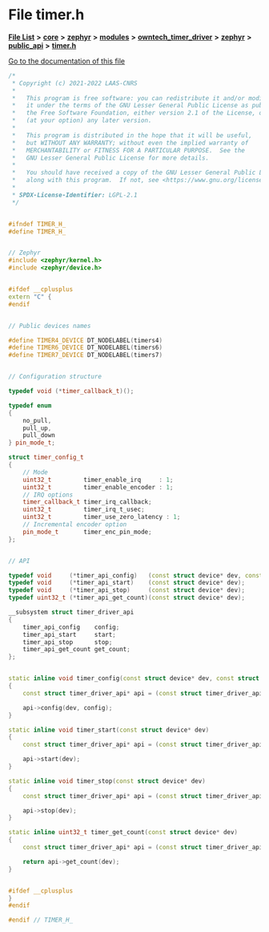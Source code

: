 

# File timer.h

[**File List**](files.md) **>** [**core**](dir_771164b9325b04f1442f7a3ffa8ecb89.md) **>** [**zephyr**](dir_09002e7ce91f09aeb040dfd1861a47f4.md) **>** [**modules**](dir_6d0fb8ab814c517e7f155fb837e32f72.md) **>** [**owntech\_timer\_driver**](dir_2bcefd02aa22d158a7fee7f57088a2fe.md) **>** [**zephyr**](dir_62a68ad86a1f2ceff5c536793b75d59b.md) **>** [**public\_api**](dir_7b157175519ef7e5ecaa80a64fe5f6a3.md) **>** [**timer.h**](timer_8h.md)

[Go to the documentation of this file](timer_8h.md)


```C++
/*
 * Copyright (c) 2021-2022 LAAS-CNRS
 *
 *   This program is free software: you can redistribute it and/or modify
 *   it under the terms of the GNU Lesser General Public License as published by
 *   the Free Software Foundation, either version 2.1 of the License, or
 *   (at your option) any later version.
 *
 *   This program is distributed in the hope that it will be useful,
 *   but WITHOUT ANY WARRANTY; without even the implied warranty of
 *   MERCHANTABILITY or FITNESS FOR A PARTICULAR PURPOSE.  See the
 *   GNU Lesser General Public License for more details.
 *
 *   You should have received a copy of the GNU Lesser General Public License
 *   along with this program.  If not, see <https://www.gnu.org/licenses/>.
 *
 * SPDX-License-Identifier: LGPL-2.1
 */


#ifndef TIMER_H_
#define TIMER_H_


// Zephyr
#include <zephyr/kernel.h>
#include <zephyr/device.h>


#ifdef __cplusplus
extern "C" {
#endif


// Public devices names

#define TIMER4_DEVICE DT_NODELABEL(timers4)
#define TIMER6_DEVICE DT_NODELABEL(timers6)
#define TIMER7_DEVICE DT_NODELABEL(timers7)


// Configuration structure

typedef void (*timer_callback_t)();

typedef enum
{
    no_pull,
    pull_up,
    pull_down
} pin_mode_t;

struct timer_config_t
{
    // Mode
    uint32_t         timer_enable_irq     : 1;
    uint32_t         timer_enable_encoder : 1;
    // IRQ options
    timer_callback_t timer_irq_callback;
    uint32_t         timer_irq_t_usec;
    uint32_t         timer_use_zero_latency : 1;
    // Incremental encoder option
    pin_mode_t       timer_enc_pin_mode;
};


// API

typedef void     (*timer_api_config)   (const struct device* dev, const struct timer_config_t* config);
typedef void     (*timer_api_start)    (const struct device* dev);
typedef void     (*timer_api_stop)     (const struct device* dev);
typedef uint32_t (*timer_api_get_count)(const struct device* dev);

__subsystem struct timer_driver_api
{
    timer_api_config    config;
    timer_api_start     start;
    timer_api_stop      stop;
    timer_api_get_count get_count;
};


static inline void timer_config(const struct device* dev, const struct timer_config_t* config)
{
    const struct timer_driver_api* api = (const struct timer_driver_api*)(dev->api);

    api->config(dev, config);
}

static inline void timer_start(const struct device* dev)
{
    const struct timer_driver_api* api = (const struct timer_driver_api*)(dev->api);

    api->start(dev);
}

static inline void timer_stop(const struct device* dev)
{
    const struct timer_driver_api* api = (const struct timer_driver_api*)(dev->api);

    api->stop(dev);
}

static inline uint32_t timer_get_count(const struct device* dev)
{
    const struct timer_driver_api* api = (const struct timer_driver_api*)(dev->api);

    return api->get_count(dev);
}


#ifdef __cplusplus
}
#endif

#endif // TIMER_H_
```


